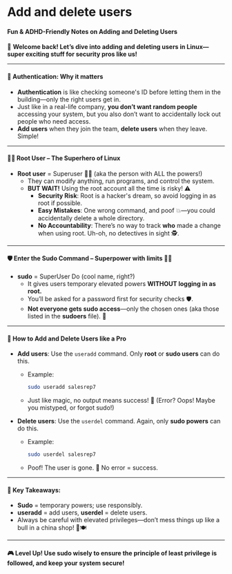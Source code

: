 # Add and delete users

#### Fun & ADHD-Friendly Notes on Adding and Deleting Users

🎉 **Welcome back! Let’s dive into adding and deleting users in Linux—super exciting stuff for security pros like us!**

***

#### 🚪 **Authentication: Why it matters**

* **Authentication** is like checking someone's ID before letting them in the building—only the right users get in.
* Just like in a real-life company, **you don’t want random people** accessing your system, but you also don’t want to accidentally lock out people who need access.
* **Add users** when they join the team, **delete users** when they leave. Simple!

***

#### 🦸‍♂️ **Root User – The Superhero of Linux**

* **Root user** = Superuser 🦸‍♂️ (aka the person with ALL the powers!)
  * They can modify anything, run programs, and control the system.
  * **BUT WAIT!** Using the root account all the time is risky! ⚠️
    * **Security Risk**: Root is a hacker's dream, so avoid logging in as root if possible.
    * **Easy Mistakes**: One wrong command, and poof 💥—you could accidentally delete a whole directory.
    * **No Accountability**: There’s no way to track **who** made a change when using root. Uh-oh, no detectives in sight 🕵️.

***

#### 🛡️ **Enter the Sudo Command** – Superpower with limits 🦸‍♀️

* **sudo** = SuperUser Do (cool name, right?)
  * It gives users temporary elevated powers **WITHOUT logging in as root.**
  * You’ll be asked for a password first for security checks 🛡️.
  * **Not everyone gets sudo access**—only the chosen ones (aka those listed in the **sudoers** file). 👑

***

#### 📝 **How to Add and Delete Users like a Pro**

* **Add users**: Use the `useradd` command. Only **root** or **sudo users** can do this.
  *   Example:

      ```bash
      sudo useradd salesrep7
      ```
  * Just like magic, no output means success! 🎉 (Error? Oops! Maybe you mistyped, or forgot sudo!)
* **Delete users**: Use the `userdel` command. Again, only **sudo powers** can do this.
  *   Example:

      ```bash
      sudo userdel salesrep7
      ```
  * Poof! The user is gone. 👋 No error = success.

***

#### 🧠 **Key Takeaways**:

* **Sudo** = temporary powers; use responsibly.
* **useradd** = add users, **userdel** = delete users.
* Always be careful with elevated privileges—don’t mess things up like a bull in a china shop! 🐂🍽️

***

#### 🎮 Level Up! Use sudo wisely to ensure the **principle of least privilege** is followed, and keep your system secure!
